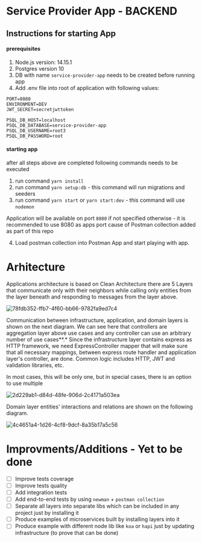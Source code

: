 # Service Provider App - BACKEND


## Instructions for starting App

#### prerequisites
1. Node.js version: 14.15.1
2. Postgres version 10
3. DB with name `service-provider-app` needs to be created before running app
4. Add .env file into root of application with following values:
```
PORT=8080
ENVIRONMENT=DEV
JWT_SECRET=secretjwttoken

PSQL_DB_HOST=localhost
PSQL_DB_DATABASE=service-provider-app
PSQL_DB_USERNAME=root3
PSQL_DB_PASSWORD=root
```

#### starting app
after all steps above are completed following commands needs to be executed
1. run command `yarn install`
2. run command `yarn setup:db` - this command will run migrations and seeders
3. run command `yarn start` or `yarn start:dev` - this command will use `nodemon`

Application will be available on port `8080` if not specified otherwise - it is recommended to use 8080 as apps port cause of Postman collection added as part of this repo

4. Load postman collection into Postman App and start playing with app.


# Arhitecture
Applications architecture is based on Clean Architecture there are 5 Layers that communicate only with their neighbors while calling only entities from the layer beneath and responding to messages from the layer above.

![78fdb352-ffb7-4f60-bb66-9782fa9ed7c4](https://user-images.githubusercontent.com/11150288/121835644-17d58600-ccd2-11eb-8cb9-dabb8a3895d9.png)

Communication between infrastructure, application, and domain layers is shown on the next diagram. We can see here that controllers are aggregation layer above use cases and any controller can use an arbitrary number of use cases**.* Since the infrastructure layer contains express as HTTP framework, we need ExpressController mapper that will make sure that all necessary mappings, between express route handler and application layer's controller, are done. Common logic includes HTTP, JWT and validation libraries, etc.

In most cases, this will be only one, but in special cases, there is an option to use multiple

![2d229ab1-d84d-48fe-906d-2c4171a503ea](https://user-images.githubusercontent.com/11150288/121836766-6be16a00-ccd4-11eb-8dca-97c12d9fd4f3.png)

Domain layer entities' interactions and relations are shown on the following diagram.

![4c4651a4-1d26-4cf8-9dcf-8a35b17a5c56](https://user-images.githubusercontent.com/11150288/121836819-8582b180-ccd4-11eb-9dc1-718c804b6aa5.png)



# Improvments/Additions - Yet to be done
- [ ] Improve tests coverage
- [ ] Improve tests quality
- [ ] Add integration tests
- [ ] Add end-to-end tests by using `newman` + `postman collection`
- [ ] Separate all layers into separate libs which can be included in any project just by installing it
- [ ] Produce examples of microservices built by installing layers into it
- [ ] Produce example with different node lib like `koa` or `hapi` just by updating infrastructure (to prove that can be done)
